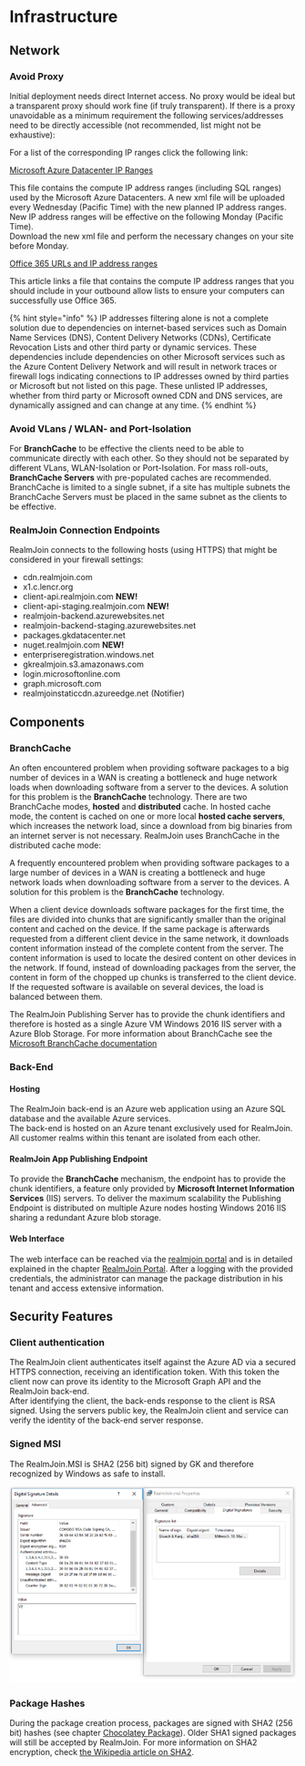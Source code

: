 # Infrastructure

## Network

### Avoid Proxy

Initial deployment needs direct Internet access. No proxy would be ideal but a transparent proxy should work fine (if truly transparent). If there is a proxy unavoidable as a minimum requirement the following services/addresses need to be directly accessible (not recommended, list might not be exhaustive):

For a list of the corresponding IP ranges click the following link:

[Microsoft Azure Datacenter IP Ranges](https://www.microsoft.com/en-us/download/details.aspx?id=41653)

This file contains the compute IP address ranges (including SQL ranges) used by the Microsoft Azure Datacenters. A new xml file will be uploaded every Wednesday (Pacific Time) with the new planned IP address ranges. New IP address ranges will be effective on the following Monday (Pacific Time).\
Download the new xml file and perform the necessary changes on your site before Monday.

[Office 365 URLs and IP address ranges](https://support.office.com/en-us/article/Office-365-URLs-and-IP-address-ranges-8548a211-3fe7-47cb-abb1-355ea5aa88a2)

This article links a file that contains the compute IP address ranges that you should include in your outbound allow lists to ensure your computers can successfully use Office 365.

{% hint style="info" %}
IP addresses filtering alone is not a complete solution due to dependencies on internet-based services such as Domain Name Services (DNS), Content Delivery Networks (CDNs), Certificate Revocation Lists and other third party or dynamic services. These dependencies include dependencies on other Microsoft services such as the Azure Content Delivery Network and will result in network traces or firewall logs indicating connections to IP addresses owned by third parties or Microsoft but not listed on this page. These unlisted IP addresses, whether from third party or Microsoft owned CDN and DNS services, are dynamically assigned and can change at any time.
{% endhint %}

### Avoid VLans / WLAN- and Port-Isolation

For **BranchCache** to be effective the clients need to be able to communicate directly with each other. So they should not be separated by different VLans, WLAN-Isolation or Port-Isolation. For mass roll-outs, **BranchCache Servers** with pre-populated caches are recommended. BranchCache is limited to a single subnet, if a site has multiple subnets the BranchCache Servers must be placed in the same subnet as the clients to be effective.

### RealmJoin Connection Endpoints

RealmJoin connects to the following hosts (using HTTPS) that might be considered in your firewall settings:

* cdn.realmjoin.com
* x1.c.lencr.org
* client-api.realmjoin.com **NEW!**
* client-api-staging.realmjoin.com **NEW!**
* realmjoin-backend.azurewebsites.net
* realmjoin-backend-staging.azurewebsites.net
* packages.gkdatacenter.net
* nuget.realmjoin.com **NEW!**
* enterpriseregistration.windows.net
* gkrealmjoin.s3.amazonaws.com
* login.microsoftonline.com
* graph.microsoft.com
* realmjoinstaticcdn.azureedge.net (Notifier)

## Components

### BranchCache

An often encountered problem when providing software packages to a big number of devices in a WAN is creating a bottleneck and huge network loads when downloading software from a server to the devices. A solution for this problem is the **BranchCache** technology. There are two BranchCache modes, **hosted** and **distributed** cache. In hosted cache mode, the content is cached on one or more local **hosted cache servers**, which increases the network load, since a download from big binaries from an internet server is not necessary. RealmJoin uses BranchCache in the distributed cache mode:

A frequently encountered problem when providing software packages to a large number of devices in a WAN is creating a bottleneck and huge network loads when downloading software from a server to the devices. A solution for this problem is the **BranchCache** technology.

When a client device downloads software packages for the first time, the files are divided into chunks that are significantly smaller than the original content and cached on the device. If the same package is afterwards requested from a different client device in the same network, it downloads content information instead of the complete content from the server. The content information is used to locate the desired content on other devices in the network. If found, instead of downloading packages from the server, the content in form of the chopped up chunks is transferred to the client device. If the requested software is available on several devices, the load is balanced between them.

The RealmJoin Publishing Server has to provide the chunk identifiers and therefore is hosted as a single Azure VM Windows 2016 IIS server with a Azure Blob Storage. For more information about BranchCache see the [Microsoft BranchCache documentation](https://docs.microsoft.com/en-us/windows-server/networking/branchcache/branchcache)

### Back-End

#### Hosting

The RealmJoin back-end is an Azure web application using an Azure SQL database and the available Azure services.\
The back-end is hosted on an Azure tenant exclusively used for RealmJoin. All customer realms within this tenant are isolated from each other.

#### RealmJoin App Publishing Endpoint

To provide the **BranchCache** mechanism, the endpoint has to provide the chunk identifiers, a feature only provided by **Microsoft Internet Information Services** (IIS) servers. To deliver the maximum scalability the Publishing Endpoint is distributed on multiple Azure nodes hosting Windows 2016 IIS sharing a redundant Azure blob storage.

#### Web Interface

The web interface can be reached via the [realmjoin portal](https://realmjoin-web.azurewebsites.net) and is in detailed explained in the chapter [RealmJoin Portal](rj-portal/). After a logging with the provided credentials, the administrator can manage the package distribution in his tenant and access extensive information.

## Security Features

### Client authentication

The RealmJoin client authenticates itself against the Azure AD via a secured HTTPS connection, receiving an identification token. With this token the client now can prove its identity to the Microsoft Graph API and the RealmJoin back-end.\
After identifying the client, the back-ends response to the client is RSA signed. Using the servers public key, the RealmJoin client and service can verify the identity of the back-end server response.

### Signed MSI

The RealmJoin.MSI is SHA2 (256 bit) signed by GK and therefore recognized by Windows as safe to install.

![](<.gitbook/assets/rj-msi-sig (1) (1).png>)

### Package Hashes

During the package creation process, packages are signed with SHA2 (256 bit) hashes (see chapter [Chocolatey Package](packages/create-choco-package.md#create-sha256-hash)). Older SHA1 signed packages will still be accepted by RealmJoin. For more information on SHA2 encryption, check [the Wikipedia article on SHA2](https://en.wikipedia.org/wiki/SHA-2).
